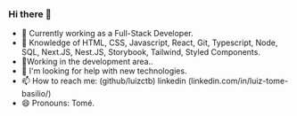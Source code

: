 ### Hi there 👋

- 🔭 Currently working as a Full-Stack Developer.
- 🌱 Knowledge of HTML, CSS, Javascript, React, Git, Typescript, Node, SQL, Next.JS, Nest.JS, Storybook, Tailwind, Styled Components.
- 👯Working in the development area..
- 🤔 I'm looking for help with new technologies.
- 📫 How to reach me: (github/luizctb) linkedin (linkedin.com/in/luiz-tome-basilio/)
- 😄 Pronouns: Tomé.
